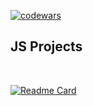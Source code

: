 [![codewars](https://www.codewars.com/users/mmiksaa/badges/large)](https://www.codewars.com/users/mmiksaa/badges/large) 

<h2>JS Projects</h2>
</br>

[![Readme Card](https://github-readme-stats.vercel.app/api/pin/?username=mmiksaa&repo=cardGame-twentyOne)](https://github.com/mmiksaa/cardGame-twentyOne)

<!-- [![Readme Card](https://github-readme-stats.vercel.app/api/pin/?username=anuraghazra&repo=github-readme-stats)](https://github.com/anuraghazra/github-readme-stats) -->
